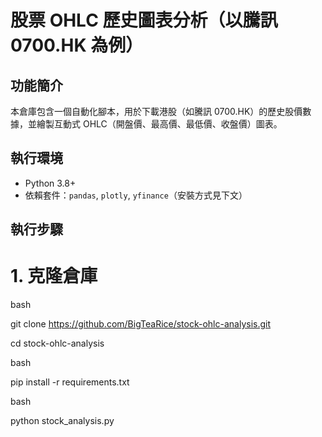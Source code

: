 # 股票 OHLC 歷史圖表分析（以騰訊 0700.HK 為例）

## 功能簡介
本倉庫包含一個自動化腳本，用於下載港股（如騰訊 0700.HK）的歷史股價數據，並繪製互動式 OHLC（開盤價、最高價、最低價、收盤價）圖表。

## 執行環境
- Python 3.8+
- 依賴套件：`pandas`, `plotly`, `yfinance`（安裝方式見下文）

## 執行步驟
# 1. **克隆倉庫**

bash

git clone https://github.com/BigTeaRice/stock-ohlc-analysis.git

cd stock-ohlc-analysis

bash

pip install -r requirements.txt

bash

python stock_analysis.py
